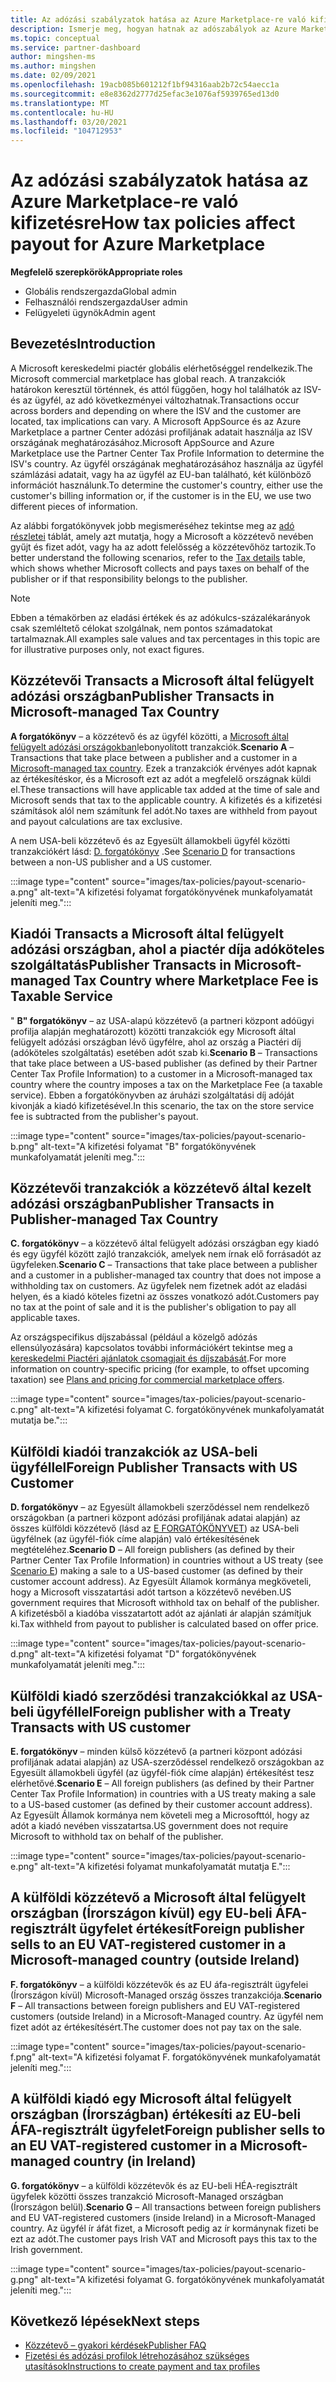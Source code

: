 ```yaml
---
title: Az adózási szabályzatok hatása az Azure Marketplace-re való kifizetésre
description: Ismerje meg, hogyan hatnak az adószabályok az Azure Marketplace-re való kifizetésre.
ms.topic: conceptual
ms.service: partner-dashboard
author: mingshen-ms
ms.author: mingshen
ms.date: 02/09/2021
ms.openlocfilehash: 19acb085b601212f1bf94316aab2b72c54aecc1a
ms.sourcegitcommit: e8e8362d2777d25efac3e1076af5939765ed13d0
ms.translationtype: MT
ms.contentlocale: hu-HU
ms.lasthandoff: 03/20/2021
ms.locfileid: "104712953"
---
```

# <a name="how-tax-policies-affect-payout-for-azure-marketplace"></a><span data-ttu-id="11c00-103">Az adózási szabályzatok hatása az Azure Marketplace-re való kifizetésre</span><span class="sxs-lookup"><span data-stu-id="11c00-103">How tax policies affect payout for Azure Marketplace</span></span>

<span data-ttu-id="11c00-104">**Megfelelő szerepkörök**</span><span class="sxs-lookup"><span data-stu-id="11c00-104">**Appropriate roles**</span></span>
-    <span data-ttu-id="11c00-105">Globális rendszergazda</span><span class="sxs-lookup"><span data-stu-id="11c00-105">Global admin</span></span>
-    <span data-ttu-id="11c00-106">Felhasználói rendszergazda</span><span class="sxs-lookup"><span data-stu-id="11c00-106">User admin</span></span>
-    <span data-ttu-id="11c00-107">Felügyeleti ügynök</span><span class="sxs-lookup"><span data-stu-id="11c00-107">Admin agent</span></span>

## <a name="introduction"></a><span data-ttu-id="11c00-108">Bevezetés</span><span class="sxs-lookup"><span data-stu-id="11c00-108">Introduction</span></span>

<span data-ttu-id="11c00-109">A Microsoft kereskedelmi piactér globális elérhetőséggel rendelkezik.</span><span class="sxs-lookup"><span data-stu-id="11c00-109">The Microsoft commercial marketplace has global reach.</span></span> <span data-ttu-id="11c00-110">A tranzakciók határokon keresztül történnek, és attól függően, hogy hol találhatók az ISV-és az ügyfél, az adó következményei változhatnak.</span><span class="sxs-lookup"><span data-stu-id="11c00-110">Transactions occur across borders and depending on where the ISV and the customer are located, tax implications can vary.</span></span> <span data-ttu-id="11c00-111">A Microsoft AppSource és az Azure Marketplace a partner Center adózási profiljának adatait használja az ISV országának meghatározásához.</span><span class="sxs-lookup"><span data-stu-id="11c00-111">Microsoft AppSource and Azure Marketplace use the Partner Center Tax Profile Information to determine the ISV's country.</span></span> <span data-ttu-id="11c00-112">Az ügyfél országának meghatározásához használja az ügyfél számlázási adatait, vagy ha az ügyfél az EU-ban található, két különböző információt használunk.</span><span class="sxs-lookup"><span data-stu-id="11c00-112">To determine the customer's country, either use the customer's billing information or, if the customer is in the EU, we use two different pieces of information.</span></span>

<span data-ttu-id="11c00-113">Az alábbi forgatókönyvek jobb megismeréséhez tekintse meg az [adó részletei](tax-details-marketplace.md) táblát, amely azt mutatja, hogy a Microsoft a közzétevő nevében gyűjt és fizet adót, vagy ha az adott felelősség a közzétevőhöz tartozik.</span><span class="sxs-lookup"><span data-stu-id="11c00-113">To better understand the following scenarios, refer to the [Tax details](tax-details-marketplace.md) table, which shows whether Microsoft collects and pays taxes on behalf of the publisher or if that responsibility belongs to the publisher.</span></span>

> [!NOTE]
> <span data-ttu-id="11c00-114">Ebben a témakörben az eladási értékek és az adókulcs-százalékarányok csak szemléltető célokat szolgálnak, nem pontos számadatokat tartalmaznak.</span><span class="sxs-lookup"><span data-stu-id="11c00-114">All examples sale values and tax percentages in this topic are for illustrative purposes only, not exact figures.</span></span>

## <a name="publisher-transacts-in-microsoft-managed-tax-country"></a><span data-ttu-id="11c00-115">Közzétevői Transacts a Microsoft által felügyelt adózási országban</span><span class="sxs-lookup"><span data-stu-id="11c00-115">Publisher Transacts in Microsoft-managed Tax Country</span></span>

<span data-ttu-id="11c00-116">**A forgatókönyv** – a közzétevő és az ügyfél közötti, a [Microsoft által felügyelt adózási országokban](tax-details-marketplace.md#microsoft-managed-countries)lebonyolított tranzakciók.</span><span class="sxs-lookup"><span data-stu-id="11c00-116">**Scenario A** – Transactions that take place between a publisher and a customer in a [Microsoft-managed tax country](tax-details-marketplace.md#microsoft-managed-countries).</span></span> <span data-ttu-id="11c00-117">Ezek a tranzakciók érvényes adót kapnak az értékesítéskor, és a Microsoft ezt az adót a megfelelő országnak küldi el.</span><span class="sxs-lookup"><span data-stu-id="11c00-117">These transactions will have applicable tax added at the time of sale and Microsoft sends that tax to the applicable country.</span></span> <span data-ttu-id="11c00-118">A kifizetés és a kifizetési számítások alól nem számítunk fel adót.</span><span class="sxs-lookup"><span data-stu-id="11c00-118">No taxes are withheld from payout and payout calculations are tax exclusive.</span></span>

<span data-ttu-id="11c00-119">A nem USA-beli közzétevő és az Egyesült államokbeli ügyfél közötti tranzakciókért lásd: [D. forgatókönyv](#foreign-publisher-transacts-with-us-customer) .</span><span class="sxs-lookup"><span data-stu-id="11c00-119">See [Scenario D](#foreign-publisher-transacts-with-us-customer) for transactions between a non-US publisher and a US customer.</span></span>

:::image type="content" source="images/tax-policies/payout-scenario-a.png" alt-text="A kifizetési folyamat forgatókönyvének munkafolyamatát jeleníti meg.":::

## <a name="publisher-transacts-in-microsoft-managed-tax-country-where-marketplace-fee-is-taxable-service"></a><span data-ttu-id="11c00-121">Kiadói Transacts a Microsoft által felügyelt adózási országban, ahol a piactér díja adóköteles szolgáltatás</span><span class="sxs-lookup"><span data-stu-id="11c00-121">Publisher Transacts in Microsoft-managed Tax Country where Marketplace Fee is Taxable Service</span></span>

<span data-ttu-id="11c00-122">" **B" forgatókönyv** – az USA-alapú közzétevő (a partneri központ adóügyi profilja alapján meghatározott) közötti tranzakciók egy Microsoft által felügyelt adózási országban lévő ügyfélre, ahol az ország a Piactéri díj (adóköteles szolgáltatás) esetében adót szab ki.</span><span class="sxs-lookup"><span data-stu-id="11c00-122">**Scenario B** – Transactions that take place between a US-based publisher (as defined by their Partner Center Tax Profile Information) to a customer in a Microsoft-managed tax country where the country imposes a tax on the Marketplace Fee (a taxable service).</span></span> <span data-ttu-id="11c00-123">Ebben a forgatókönyvben az áruházi szolgáltatási díj adóját kivonják a kiadó kifizetésével.</span><span class="sxs-lookup"><span data-stu-id="11c00-123">In this scenario, the tax on the store service fee is subtracted from the publisher's payout.</span></span>

:::image type="content" source="images/tax-policies/payout-scenario-b.png" alt-text="A kifizetési folyamat &quot;B&quot; forgatókönyvének munkafolyamatát jeleníti meg.":::

## <a name="publisher-transacts-in-publisher-managed-tax-country"></a><span data-ttu-id="11c00-125">Közzétevői tranzakciók a közzétevő által kezelt adózási országban</span><span class="sxs-lookup"><span data-stu-id="11c00-125">Publisher Transacts in Publisher-managed Tax Country</span></span>

<span data-ttu-id="11c00-126">**C. forgatókönyv** – a közzétevő által felügyelt adózási országban egy kiadó és egy ügyfél között zajló tranzakciók, amelyek nem írnak elő forrásadót az ügyfeleken.</span><span class="sxs-lookup"><span data-stu-id="11c00-126">**Scenario C** – Transactions that take place between a publisher and a customer in a publisher-managed tax country that does not impose a withholding tax on customers.</span></span> <span data-ttu-id="11c00-127">Az ügyfelek nem fizetnek adót az eladási helyen, és a kiadó köteles fizetni az összes vonatkozó adót.</span><span class="sxs-lookup"><span data-stu-id="11c00-127">Customers pay no tax at the point of sale and it is the publisher's obligation to pay all applicable taxes.</span></span>

<span data-ttu-id="11c00-128">Az országspecifikus díjszabással (például a közelgő adózás ellensúlyozására) kapcsolatos további információkért tekintse meg a [kereskedelmi Piactéri ajánlatok csomagjait és díjszabását](/azure/marketplace/plans-pricing#custom-prices).</span><span class="sxs-lookup"><span data-stu-id="11c00-128">For more information on country-specific pricing (for example, to offset upcoming taxation) see [Plans and pricing for commercial marketplace offers](/azure/marketplace/plans-pricing#custom-prices).</span></span>

:::image type="content" source="images/tax-policies/payout-scenario-c.png" alt-text="A kifizetési folyamat C. forgatókönyvének munkafolyamatát mutatja be.":::

## <a name="foreign-publisher-transacts-with-us-customer"></a><span data-ttu-id="11c00-130">Külföldi kiadói tranzakciók az USA-beli ügyféllel</span><span class="sxs-lookup"><span data-stu-id="11c00-130">Foreign Publisher Transacts with US Customer</span></span>

<span data-ttu-id="11c00-131">**D. forgatókönyv** – az Egyesült államokbeli szerződéssel nem rendelkező országokban (a partneri központ adózási profiljának adatai alapján) az összes külföldi közzétevő (lásd az [E FORGATÓKÖNYVET](#foreign-publisher-with-a-treaty-transacts-with-us-customer)) az USA-beli ügyfélnek (az ügyfél-fiók címe alapján) való értékesítésének megtételéhez.</span><span class="sxs-lookup"><span data-stu-id="11c00-131">**Scenario D** – All foreign publishers (as defined by their Partner Center Tax Profile Information) in countries without a US treaty (see [Scenario E](#foreign-publisher-with-a-treaty-transacts-with-us-customer)) making a sale to a US-based customer (as defined by their customer account address).</span></span> <span data-ttu-id="11c00-132">Az Egyesült Államok kormánya megköveteli, hogy a Microsoft visszatartási adót tartson a közzétevő nevében.</span><span class="sxs-lookup"><span data-stu-id="11c00-132">US government requires that Microsoft withhold tax on behalf of the publisher.</span></span> <span data-ttu-id="11c00-133">A kifizetésből a kiadóba visszatartott adót az ajánlati ár alapján számítjuk ki.</span><span class="sxs-lookup"><span data-stu-id="11c00-133">Tax withheld from payout to publisher is calculated based on offer price.</span></span>

:::image type="content" source="images/tax-policies/payout-scenario-d.png" alt-text="A kifizetési folyamat &quot;D&quot; forgatókönyvének munkafolyamatát jeleníti meg.":::

## <a name="foreign-publisher-with-a-treaty-transacts-with-us-customer"></a><span data-ttu-id="11c00-135">Külföldi kiadó szerződési tranzakciókkal az USA-beli ügyféllel</span><span class="sxs-lookup"><span data-stu-id="11c00-135">Foreign publisher with a Treaty Transacts with US customer</span></span>

<span data-ttu-id="11c00-136">**E. forgatókönyv** – minden külső közzétevő (a partneri központ adózási profiljának adatai alapján) az USA-szerződéssel rendelkező országokban az Egyesült államokbeli ügyfél (az ügyfél-fiók címe alapján) értékesítést tesz elérhetővé.</span><span class="sxs-lookup"><span data-stu-id="11c00-136">**Scenario E** – All foreign publishers (as defined by their Partner Center Tax Profile Information) in countries with a US treaty making a sale to a US-based customer (as defined by their customer account address).</span></span> <span data-ttu-id="11c00-137">Az Egyesült Államok kormánya nem követeli meg a Microsofttól, hogy az adót a kiadó nevében visszatartsa.</span><span class="sxs-lookup"><span data-stu-id="11c00-137">US government does not require Microsoft to withhold tax on behalf of the publisher.</span></span>

:::image type="content" source="images/tax-policies/payout-scenario-e.png" alt-text="A kifizetési folyamat munkafolyamatát mutatja E.":::

## <a name="foreign-publisher-sells-to-an-eu-vat-registered-customer-in-a-microsoft-managed-country-outside-ireland"></a><span data-ttu-id="11c00-139">A külföldi közzétevő a Microsoft által felügyelt országban (Írországon kívül) egy EU-beli ÁFA-regisztrált ügyfelet értékesít</span><span class="sxs-lookup"><span data-stu-id="11c00-139">Foreign publisher sells to an EU VAT-registered customer in a Microsoft-managed country (outside Ireland)</span></span>

<span data-ttu-id="11c00-140">**F. forgatókönyv** – a külföldi közzétevők és az EU áfa-regisztrált ügyfelei (Írországon kívül) Microsoft-Managed ország összes tranzakciója.</span><span class="sxs-lookup"><span data-stu-id="11c00-140">**Scenario F** – All transactions between foreign publishers and EU VAT-registered customers (outside Ireland) in a Microsoft-Managed country.</span></span> <span data-ttu-id="11c00-141">Az ügyfél nem fizet adót az értékesítésért.</span><span class="sxs-lookup"><span data-stu-id="11c00-141">The customer does not pay tax on the sale.</span></span>

:::image type="content" source="images/tax-policies/payout-scenario-f.png" alt-text="A kifizetési folyamat F. forgatókönyvének munkafolyamatát jeleníti meg.":::

## <a name="foreign-publisher-sells-to-an-eu-vat-registered-customer-in-a-microsoft-managed-country-in-ireland"></a><span data-ttu-id="11c00-143">A külföldi kiadó egy Microsoft által felügyelt országban (Írországban) értékesíti az EU-beli ÁFA-regisztrált ügyfelet</span><span class="sxs-lookup"><span data-stu-id="11c00-143">Foreign publisher sells to an EU VAT-registered customer in a Microsoft-managed country (in Ireland)</span></span>

<span data-ttu-id="11c00-144">**G. forgatókönyv** – a külföldi közzétevők és az EU-beli HÉA-regisztrált ügyfelek közötti összes tranzakció Microsoft-Managed országban (Írországon belül).</span><span class="sxs-lookup"><span data-stu-id="11c00-144">**Scenario G** – All transactions between foreign publishers and EU VAT-registered customers (inside Ireland) in a Microsoft-Managed country.</span></span> <span data-ttu-id="11c00-145">Az ügyfél ír áfát fizet, a Microsoft pedig az ír kormánynak fizeti be ezt az adót.</span><span class="sxs-lookup"><span data-stu-id="11c00-145">The customer pays Irish VAT and Microsoft pays this tax to the Irish government.</span></span>

:::image type="content" source="images/tax-policies/payout-scenario-g.png" alt-text="A kifizetési folyamat G. forgatókönyvének munkafolyamatát jeleníti meg.":::

## <a name="next-steps"></a><span data-ttu-id="11c00-147">Következő lépések</span><span class="sxs-lookup"><span data-stu-id="11c00-147">Next steps</span></span>

- [<span data-ttu-id="11c00-148">Közzétevő – gyakori kérdések</span><span class="sxs-lookup"><span data-stu-id="11c00-148">Publisher FAQ</span></span>](/azure/marketplace/marketplace-faq-publisher-guide)
- [<span data-ttu-id="11c00-149">Fizetési és adózási profilok létrehozásához szükséges utasítások</span><span class="sxs-lookup"><span data-stu-id="11c00-149">Instructions to create payment and tax profiles</span></span>](./set-up-your-payout-account.md?context=%2fazure%2fmarketplace%2fcontext%2fcontext#create-a-payment-profile)
